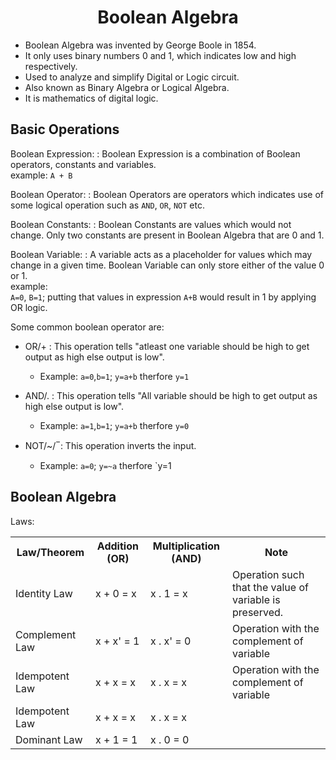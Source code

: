 # <center> Boolean Algebra</center>

 - Boolean Algebra was invented by George Boole in 1854.
 - It only uses binary numbers 0 and 1, which indicates low and high respectively.
 - Used to analyze and simplify Digital or Logic circuit.
 - Also known as Binary Algebra or Logical Algebra.
 - It is mathematics of digital logic. 

## Basic Operations
Boolean Expression:
: Boolean Expression is a combination of Boolean operators, constants and variables. <br>
example: `A + B`

Boolean Operator:
: Boolean Operators are operators which indicates use of some logical operation such as `AND`, `OR`, `NOT` etc.

Boolean Constants:
: Boolean Constants are values which would not change. Only two constants are present in Boolean Algebra that are 0 and 1.

Boolean Variable:
: A variable acts as a placeholder for values which may change in a given time. Boolean Variable can only store either of the value 0 or 1. <br>
example:  
`A=0`, `B=1`; putting that values in expression `A+B` would result in 1 by applying OR logic.

Some common boolean operator are:
 - OR/+
	 : This operation tells "atleast one variable should be high to get output as high else output is low".
	 - Example: `a=0`,`b=1`; `y=a+b` therfore `y=1` 

 - AND/.
	: This operation tells "All variable should be high to get output as high else output is low".
	 - Example: `a=1`,`b=1`; `y=a+b` therfore `y=0`

 - NOT/~/ ̅
   :	This operation inverts the input.
	 - Example: `a=0`; `y=~a` therfore `y=1

## Boolean Algebra
Laws:

<table>
	<th>Law/Theorem</th>
	<th>Addition (OR)</th>
	<th>Multiplication (AND) </th>
	<th>Note</th>
	<tr>
		<td>Identity Law</td>
		<td> x + 0 = x
		<td>x . 1 = x</td>
		<td>Operation such that the value of variable is preserved.</td>
	</tr>
	<tr>
		<td>Complement Law</td>
		<td> x + x' = 1
		<td>x  .  x' = 0</td>
		<td>Operation with the complement of variable</td>
	</tr>
	<tr>
		<td>Idempotent Law</td>
		<td> x + x = x
		<td>x . x = x</td>
		<td>Operation with the complement of variable</td>
	</tr>
	<tr>
		<td>Idempotent Law</td>
		<td> x + x = x</td>
		<td>x . x = x</td>
	</tr>
	<tr>
		<td>Dominant Law</td>
		<td> x + 1 = 1</td>
		<td>x . 0 = 0</td>
	</tr>
	
	
</table>
<!--stackedit_data:
eyJoaXN0b3J5IjpbLTUwMDYwMjUxNCwtODc3NjcwMjY4LC0xOT
M5OTc5OTgzLDExMzc3OTAyNDEsODUwMzUxNjA0LC0xMzM3Nzk3
NDEwXX0=
-->